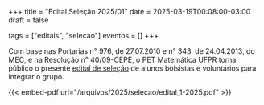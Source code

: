 +++
title = "Edital Seleção 2025/01"
date = 2025-03-19T00:08:00-03:00
draft = false

tags = ["editais", "selecao"]
eventos = []
+++

Com base nas Portarias n° 976, de 27.07.2010 e n° 343, de 24.04.2013, do MEC, e na Resolução
n° 40/09-CEPE, o PET Matemática UFPR torna público o presente [edital de seleção](/arquivos/2025/selecao/edital_1-2025.pdf) de alunos bolsistas e voluntários para integrar o grupo.

{{< embed-pdf url="/arquivos/2025/selecao/edital_1-2025.pdf" >}}

